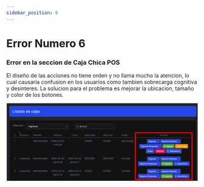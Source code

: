 ```yaml
---
sidebar_position: 6
---
```

# Error Numero 6

### Error en la seccion de Caja Chica POS

El diseño de las acciones no tiene orden y no llama mucho la atencion, lo cual causaria confusion en los usuarios como tambien sobrecarga cognitiva y desinteres. La solucion para el problema es mejorar la ubicacion, tamaño y color de los botones.

![alt text](image-5.png)